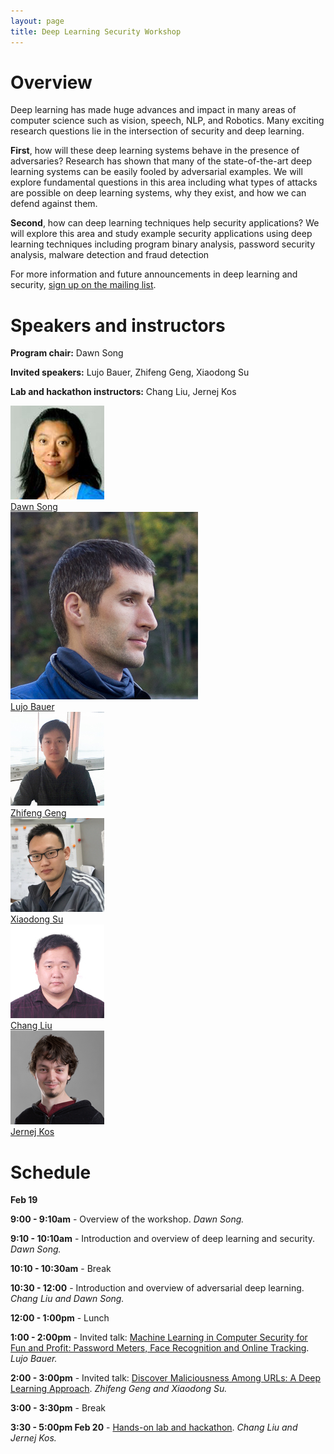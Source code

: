 ```yaml
---
layout: page
title: Deep Learning Security Workshop
---
```


# Overview

Deep learning has made huge advances and impact in many
areas of computer science such as vision, speech, NLP, and
Robotics. Many exciting research questions lie in the
intersection of security and deep learning.

**First**, how will these deep learning systems behave in the
presence of adversaries? Research has shown that many of the
state-of-the-art deep learning systems can be easily fooled by
adversarial examples. We will explore fundamental questions in
this area including what types of attacks are possible on deep
learning systems, why they exist, and how we can defend
against them.

**Second**, how can deep learning techniques help security
applications? We will explore this area and study example
security applications using deep learning techniques including
program binary analysis, password security analysis, malware
detection and fraud detection

For more information and future announcements in deep learning and security, [sign up on the mailing list](https://groups.google.com/d/forum/deep-learning-security).

# Speakers and instructors

**Program chair:** Dawn Song

**Invited speakers:** Lujo Bauer, Zhifeng Geng, Xiaodong Su

**Lab and hackathon instructors:** Chang Liu, Jernej Kos

<div class="instructors">
<div class="instructor">
  <a href="https://people.eecs.berkeley.edu/~dawnsong/">
  <div class="instructorphoto"><img src="/assets/people/dawnsong.jpg" /></div>
  <div>Dawn Song</div>
  </a>
</div>
<div class="instructor">
  <a href="https://www.ece.cmu.edu/~lbauer/">
  <div class="instructorphoto"><img src="/assets/people/lujo.jpg" /></div>
  <div>Lujo Bauer</div>
  </a>
</div>
<div class="instructor">
  <a href="#">
  <div class="instructorphoto"><img src="/assets/people/zhifeng.jpg" /></div>
  <div>Zhifeng Geng</div>
  </a>
</div>
</div>

<div class="instructors">
<div class="instructor">
  <a href="#">
  <div class="instructorphoto"><img src="/assets/people/xiaodong.jpg" /></div>
  <div>Xiaodong Su</div>
  </a>
</div>
<div class="instructor">
  <a href="https://people.eecs.berkeley.edu/~liuchang/">
  <div class="instructorphoto"><img src="/assets/people/chang.jpg" /></div>
  <div>Chang Liu</div>
  </a>
</div>
<div class="instructor">
  <a href="https://unico.re">
  <div class="instructorphoto"><img src="/assets/people/jernej.png" /></div>
  <div>Jernej Kos</div>
  </a>
</div>
</div>

# Schedule

**Feb 19**

**9:00 - 9:10am** - Overview of the workshop. *Dawn Song.*

**9:10 - 10:10am** - Introduction and overview of deep learning and security. *Dawn Song.*

**10:10 - 10:30am** - Break

**10:30 - 12:00** - Introduction and overview of adversarial deep learning. *Chang Liu and Dawn Song.*

**12:00 - 1:00pm** - Lunch

**1:00 - 2:00pm** - Invited talk: [Machine Learning in Computer Security for Fun and Profit: Password Meters, Face Recognition and Online Tracking](/talks.html#machine-learning-in-computer-security-for-fun-and-profit-password-meters-face-recognition-and-online-tracking). *Lujo Bauer.*

**2:00 - 3:00pm** - Invited talk: [Discover Maliciousness Among URLs: A Deep Learning Approach](/talks.html#discover-maliciousness-among-urls-a-deep-learning-approach). *Zhifeng Geng and Xiaodong Su.*

**3:00 - 3:30pm** - Break

**3:30 - 5:00pm Feb 20** - [Hands-on lab and hackathon](/hackathon.html). *Chang Liu and Jernej Kos.*

